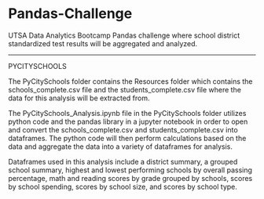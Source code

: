 # Pandas-Challenge

UTSA Data Analytics Bootcamp Pandas challenge where school district standardized test results will be aggregated and analyzed.

------------------------------------------------------------------------------------------------------------------
PYCITYSCHOOLS

The PyCitySchools folder contains the Resources folder which contains the schools_complete.csv file and the students_complete.csv file where the data for this analysis will be extracted from.

The PyCitySchools_Analysis.ipynb file in the PyCitySchools folder utilizes python code and the pandas library in a jupyter notebook in order to open and convert the schools_complete.csv and students_complete.csv into dataframes. The python code will then perform calculations based on the data and aggregate the data into a variety of dataframes for analysis.

Dataframes used in this analysis include a district summary, a grouped school summary, highest and lowest performing schools by overall passing percentage, math and reading scores by grade grouped by schools, scores by school spending, scores by school size, and scores by school type.